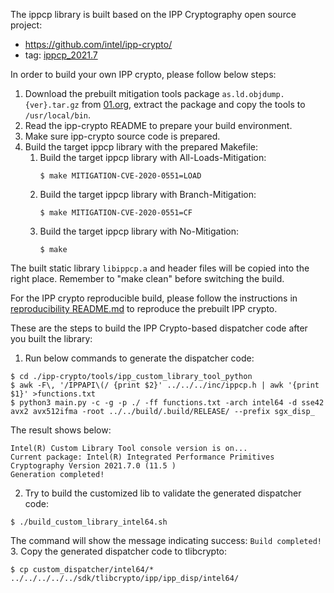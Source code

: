 The ippcp library is built based on the IPP Cryptography open source project:
   * https://github.com/intel/ipp-crypto/
   * tag: [ippcp_2021.7](https://github.com/intel/ipp-crypto/tree/ippcp_2021.7)

In order to build your own IPP crypto, please follow below steps:
1. Download the prebuilt mitigation tools package `as.ld.objdump.{ver}.tar.gz` from [01.org](https://download.01.org/intel-sgx/latest/linux-latest/), extract the package and copy the tools to `/usr/local/bin`.
2. Read the ipp-crypto README to prepare your build environment.
3. Make sure ipp-crypto source code is prepared.
4. Build the target ippcp library with the prepared Makefile:
    1. Build the target ippcp library with All-Loads-Mitigation:
       ```shell
       $ make MITIGATION-CVE-2020-0551=LOAD
       ```
    2. Build the target ippcp library with Branch-Mitigation:
       ```shell
       $ make MITIGATION-CVE-2020-0551=CF
       ```
    3. Build the target ippcp library with No-Mitigation:
       ```shell
       $ make
       ```
The built static library `libippcp.a` and header files will be copied into the right place.
Remember to "make clean" before switching the build.

For the IPP crypto reproducible build, please follow the instructions in [reproducibility README.md](../../linux/reproducibility/README.md) to reproduce the prebuilt IPP crypto.

These are the steps to build the IPP Crypto-based dispatcher code after you built the library:
1. Run below commands to generate the dispatcher code:
```shell
$ cd ./ipp-crypto/tools/ipp_custom_library_tool_python
$ awk -F\, '/IPPAPI\(/ {print $2}' ../../../inc/ippcp.h | awk '{print $1}' >functions.txt
$ python3 main.py -c -g -p ./ -ff functions.txt -arch intel64 -d sse42 avx2 avx512ifma -root ../../build/.build/RELEASE/ --prefix sgx_disp_
```   
The result shows below:
```shell
Intel(R) Custom Library Tool console version is on...
Current package: Intel(R) Integrated Performance Primitives Cryptography Version 2021.7.0 (11.5 )
Generation completed!
```
2. Try to build the customized lib to validate the generated dispatcher code:
```shell 
$ ./build_custom_library_intel64.sh
```
The command will show the message indicating success: `Build completed!`   
3. Copy the generated dispatcher code to tlibcrypto: 
```shell
$ cp custom_dispatcher/intel64/* ../../../../../sdk/tlibcrypto/ipp/ipp_disp/intel64/
```
